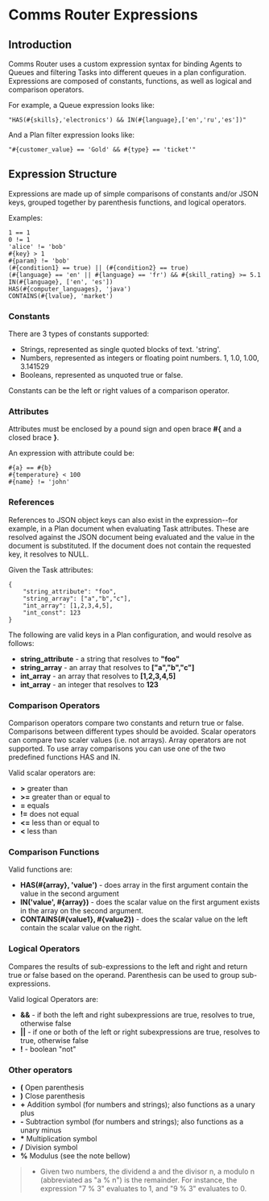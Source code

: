 # Comms Router Expressions

## Introduction
Comms Router uses a custom expression syntax for binding Agents to Queues and filtering Tasks into different queues in a plan configuration. Expressions are composed of constants, functions, as well as logical and comparison operators.

For example, a Queue expression looks like:

```
"HAS(#{skills},'electronics') && IN(#{language},['en','ru','es'])"
```

And a Plan filter expression looks like:

```
"#{customer_value} == 'Gold' && #{type} == 'ticket'"
```

## Expression Structure 
Expressions are made up of simple comparisons of constants and/or JSON keys, grouped together by parenthesis functions, and logical operators.

Examples:

```
1 == 1
0 != 1
'alice' != 'bob'
#{key} > 1
#{param} != 'bob'
(#{condition1} == true) || (#{condition2} == true)
(#{language} == 'en' || #{language} == 'fr') && #{skill_rating} >= 5.1
IN(#{language}, ['en', 'es'])
HAS(#{computer_languages}, 'java')
CONTAINS(#{lvalue}, 'market')
```

### Constants
There are 3 types of constants supported:
* Strings, represented as single quoted blocks of text. 'string'.
* Numbers, represented as integers or floating point numbers.  1, 1.0, 1.00, 3.141529
* Booleans, represented as unquoted true or false.

Constants can be the left or right values of a comparison operator.

### Attributes
Attributes must be enclosed by a pound sign and open brace __#{__ and a closed brace __}__.

An expression with attribute could be:
```
#{a} == #{b}
#{temperature} < 100
#{name} != 'john'
```

### References

References to JSON object keys can also exist in the expression--for example, in a Plan document when evaluating Task attributes. These are resolved against the JSON document being evaluated and the value in the document is substituted. If the document does not contain the requested key, it resolves to NULL.

Given the Task attributes:

```
{
    "string_attribute": "foo",
    "string_array": ["a","b","c"],
    "int_array": [1,2,3,4,5],
    "int_const": 123
}
```

The following are valid keys in a Plan configuration, and would resolve as follows:
* __string_attribute__ - a string that resolves to __"foo"__
* __string_array__ - an array that resolves to __["a","b","c"]__
* __int_array__ - an array that resolves to __[1,2,3,4,5]__
* __int_array__ - an integer that resolves to __123__

### Comparison Operators
Comparison operators compare two constants and return true or false. Comparisons between different types should be avoided. Scalar operators can compare two scaler values (i.e. not arrays). Array operators are not supported. To use array comparisons you can use one of the two predefined functions HAS and IN.

Valid scalar operators are:

* __\>__  greater than
* __\>=__ greater than or equal to
* __=__ equals
* __!=__ does not equal
* __<=__ less than or equal to
* __<__  less than

### Comparison Functions
Valid functions are:

* __HAS(#{array}, 'value')__ - does array in the first argument contain the value in the second argument
* __IN('value', #{array})__ - does the scalar value on the first argument exists in the array on the second argument.
* __CONTAINS(#{value1}, #{value2})__ - does the scalar value on the left contain the scalar value on the right.

### Logical Operators
Compares the results of sub-expressions to the left and right and return true or false based on the operand. Parenthesis can be used to group sub-expressions.

Valid logical Operators are:

* __&&__ - if both the left and right subexpressions are true, resolves to true, otherwise false
* __||__ - if one or both of the left or right subexpressions are true, resolves to true, otherwise false
* __!__ - boolean "not"

### Other operators

* __(__ Open parenthesis
* __)__ Close parenthesis
* __+__ Addition symbol (for numbers and strings); also functions as a unary plus
* __-__ Subtraction symbol (for numbers and strings); also functions as a unary minus
* __*__ Multiplication symbol
* __/__ Division symbol
* __%__ Modulus (see the note bellow)
> * Given two numbers, the dividend a and the divisor n, a modulo n (abbreviated as "a % n") is the remainder. For instance, the expression "7 % 3" evaluates to 1, and "9 % 3" evaluates to 0.